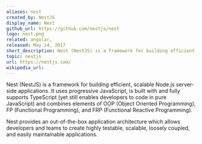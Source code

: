 ```yaml
---
aliases: nest
created_by: NestJS
display_name: Nest
github_url: https://github.com/nestjs/nest
logo: nest.png
related: angular,
released: May 14, 2017
short_description: Nest (NestJS) is a framework for building efficient, scalable Node.js server-side applications
topic: nestjs
url: https://nestjs.com/
wikipedia_url: 
---
```

Nest (NestJS) is a framework for building efficient, scalable Node.js server-side applications. It uses progressive JavaScript, is built with and fully supports TypeScript (yet still enables developers to code in pure JavaScript) and combines elements of OOP (Object Oriented Programming), FP (Functional Programming), and FRP (Functional Reactive Programming).

Nest provides an out-of-the-box application architecture which allows developers and teams to create highly testable, scalable, loosely coupled, and easily maintainable applications.
